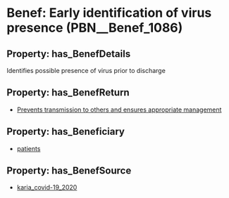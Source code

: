 # Benef: __Early identification of virus presence__ (PBN__Benef_1086)

## Property: has_BenefDetails

Identifies possible presence of virus prior to discharge

## Property: has_BenefReturn

* [Prevents transmission to others and ensures appropriate management](../BenefReturn/PBN__BenefReturn_1214)

## Property: has_Beneficiary

* [patients](../Stakeholder/PBN__Stakeholder_31)

## Property: has_BenefSource

* [karia_covid-19_2020](../Article/PBN__Article_225)

